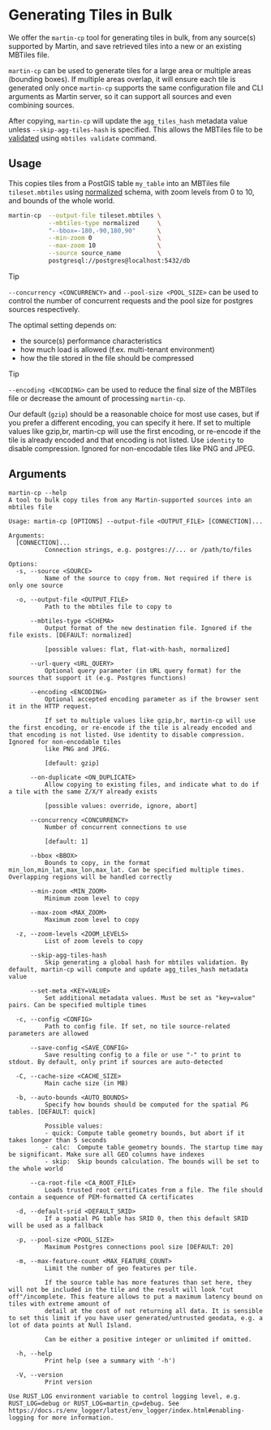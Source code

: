 # Generating Tiles in Bulk

We offer the `martin-cp` tool for generating tiles in bulk, from any source(s) supported by Martin, and save retrieved tiles into a new or an existing MBTiles file.

`martin-cp` can be used to generate tiles for a large area or multiple areas (bounding boxes).
If multiple areas overlap, it will ensure each tile is generated only once
`martin-cp` supports the same configuration file and CLI arguments as Martin server, so it can support all sources and even combining sources.

After copying, `martin-cp` will update the `agg_tiles_hash` metadata value unless `--skip-agg-tiles-hash` is specified.
This allows the MBTiles file to be [validated](mbtiles-validation.md#aggregate-content-validation) using `mbtiles validate` command.

## Usage

This copies tiles from a PostGIS table `my_table` into an MBTiles file `tileset.mbtiles` using [normalized](mbtiles-schema.md#normalized) schema, with zoom levels from 0 to 10, and bounds of the whole world.

```bash
martin-cp  --output-file tileset.mbtiles \
           --mbtiles-type normalized     \
           "--bbox=-180,-90,180,90"      \
           --min-zoom 0                  \
           --max-zoom 10                 \
           --source source_name          \
           postgresql://postgres@localhost:5432/db
```

> [!TIP]
> `--concurrency <CONCURRENCY>` and `--pool-size <POOL_SIZE>` can be used to control the number of concurrent requests and the pool size for postgres sources respectively.
>
> The optimal setting depends on:
> - the source(s) performance characteristics
> - how much load is allowed (f.ex. multi-tenant environment)
> - how the tile stored in the file should be compressed

> [!TIP]
> `--encoding <ENCODING>` can be used to reduce the final size of the MBTiles file or decrease the amount of processing `martin-cp`.
> 
> Our default (`gzip`) should be a reasonable choice for most use cases, but if you prefer a different encoding, you can specify it here.
> If set to multiple values like gzip,br, martin-cp will use the first encoding, or re-encode if the tile is already encoded and that encoding is not listed.
> Use `identity` to disable compression.
> Ignored for non-encodable tiles like PNG and JPEG.

## Arguments

```raw
martin-cp --help
A tool to bulk copy tiles from any Martin-supported sources into an mbtiles file

Usage: martin-cp [OPTIONS] --output-file <OUTPUT_FILE> [CONNECTION]...

Arguments:
  [CONNECTION]...
          Connection strings, e.g. postgres://... or /path/to/files

Options:
  -s, --source <SOURCE>
          Name of the source to copy from. Not required if there is only one source

  -o, --output-file <OUTPUT_FILE>
          Path to the mbtiles file to copy to

      --mbtiles-type <SCHEMA>
          Output format of the new destination file. Ignored if the file exists. [DEFAULT: normalized]
          
          [possible values: flat, flat-with-hash, normalized]

      --url-query <URL_QUERY>
          Optional query parameter (in URL query format) for the sources that support it (e.g. Postgres functions)

      --encoding <ENCODING>
          Optional accepted encoding parameter as if the browser sent it in the HTTP request.
          
          If set to multiple values like gzip,br, martin-cp will use the first encoding, or re-encode if the tile is already encoded and that encoding is not listed. Use identity to disable compression. Ignored for non-encodable tiles
          like PNG and JPEG.
          
          [default: gzip]

      --on-duplicate <ON_DUPLICATE>
          Allow copying to existing files, and indicate what to do if a tile with the same Z/X/Y already exists
          
          [possible values: override, ignore, abort]

      --concurrency <CONCURRENCY>
          Number of concurrent connections to use
          
          [default: 1]

      --bbox <BBOX>
          Bounds to copy, in the format min_lon,min_lat,max_lon,max_lat. Can be specified multiple times. Overlapping regions will be handled correctly

      --min-zoom <MIN_ZOOM>
          Minimum zoom level to copy

      --max-zoom <MAX_ZOOM>
          Maximum zoom level to copy

  -z, --zoom-levels <ZOOM_LEVELS>
          List of zoom levels to copy

      --skip-agg-tiles-hash
          Skip generating a global hash for mbtiles validation. By default, martin-cp will compute and update agg_tiles_hash metadata value

      --set-meta <KEY=VALUE>
          Set additional metadata values. Must be set as "key=value" pairs. Can be specified multiple times

  -c, --config <CONFIG>
          Path to config file. If set, no tile source-related parameters are allowed

      --save-config <SAVE_CONFIG>
          Save resulting config to a file or use "-" to print to stdout. By default, only print if sources are auto-detected

  -C, --cache-size <CACHE_SIZE>
          Main cache size (in MB)

  -b, --auto-bounds <AUTO_BOUNDS>
          Specify how bounds should be computed for the spatial PG tables. [DEFAULT: quick]

          Possible values:
          - quick: Compute table geometry bounds, but abort if it takes longer than 5 seconds
          - calc:  Compute table geometry bounds. The startup time may be significant. Make sure all GEO columns have indexes
          - skip:  Skip bounds calculation. The bounds will be set to the whole world

      --ca-root-file <CA_ROOT_FILE>
          Loads trusted root certificates from a file. The file should contain a sequence of PEM-formatted CA certificates

  -d, --default-srid <DEFAULT_SRID>
          If a spatial PG table has SRID 0, then this default SRID will be used as a fallback

  -p, --pool-size <POOL_SIZE>
          Maximum Postgres connections pool size [DEFAULT: 20]

  -m, --max-feature-count <MAX_FEATURE_COUNT>
          Limit the number of geo features per tile.
          
          If the source table has more features than set here, they will not be included in the tile and the result will look "cut off"/incomplete. This feature allows to put a maximum latency bound on tiles with extreme amount of
          detail at the cost of not returning all data. It is sensible to set this limit if you have user generated/untrusted geodata, e.g. a lot of data points at Null Island.
          
          Can be either a positive integer or unlimited if omitted.

  -h, --help
          Print help (see a summary with '-h')

  -V, --version
          Print version

Use RUST_LOG environment variable to control logging level, e.g. RUST_LOG=debug or RUST_LOG=martin_cp=debug. See https://docs.rs/env_logger/latest/env_logger/index.html#enabling-logging for more information.
```